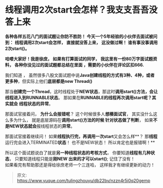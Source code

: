 # 线程调用2次start会怎样？我支支吾吾没答上来



**各种各样五花八门的面试题让你防不胜防！     今天一个5年经验的小伙伴去面试被问到：**
**线程调用2次start会怎样，  直接就没答上来， 这没做过啊！ 谁有事没事调用2次start()。**

**哈喽大家好！我是徐庶， 如果有打算面试的同学， 我这里有一份80万字面试题资料， 各种你没见过的面试题都总结在里面 ，需要的小伙伴在评论区扣666.**

我们知道 ， 虽然很多八股文面试题中说**Java创建线程的方式有3种、4种，或者更多种**，但实际上他们**底层都是new Thread()**

那当**创建完一个Thread**，这时线程处于**NEW状态**，那这时**调用start()**方法，会让线程**进入到RUNNABLE状态**。
那如果在**RUNNABLE的线程再次调用start呢？其实就会** **线程状态的异常**。

那面试官接着问， **为什么会报错呢**？ 这个时候很多人**想楱面试官**，  其实没什么这么多为什么，   就是底层源码在**调用start()**方法的时候** **针对状态**做了判断**， 如果**不是NEW状态就会**报线程状态的**异常**。

那面试官接着继续问！   如果**线程执行完，再调用一次start**又会怎么样**？  那**线程**运行完会进入TERMINATED**状态**！   也不是NEW状态！ 所以肯定也是报错啊！**

所以这个面试题说白了就是**另一种线程状态的考核方式**， 你要知道**线程有几种状态**， 只要知道线程只能是**刚NEW 出来的才可以start()**;   记住了没有！   
如果看完有帮助那还是得给徐庶老师一个三连哈，  这样我才有继续更新的动力！


> 原文: <https://www.yuque.com/tulingzhouyu/db22bv/nzzn4r5i0q20gemp>